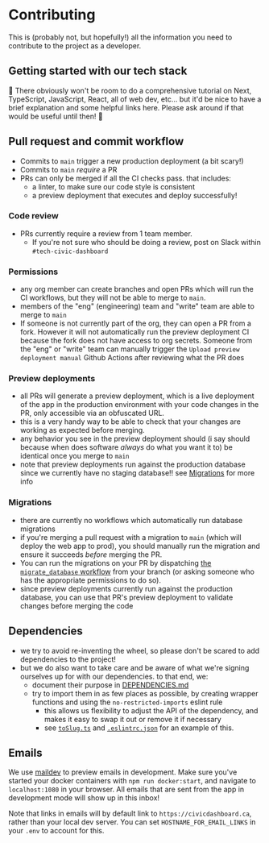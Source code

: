 # Contributing

This is (probably not, but hopefully!) all the information you need to contribute to the project as a developer.

## Getting started with our tech stack

🚧 There obviously won't be room to do a comprehensive tutorial on Next, TypeScript, JavaScript, React, all of web dev, etc... but it'd be nice to have a brief explanation and some helpful links here. Please ask around if that would be useful until then! 🚧

## Pull request and commit workflow

- Commits to `main` trigger a new production deployment (a bit scary!)
- Commits to `main` _require_ a PR
- PRs can only be merged if all the CI checks pass. that includes:
  - a linter, to make sure our code style is consistent
  - a preview deployment that executes and deploy successfully!

### Code review

- PRs currently require a review from 1 team member.
  - If you're not sure who should be doing a review, post on Slack within `#tech-civic-dashboard`

### Permissions

- any org member can create branches and open PRs which will run the CI workflows, but they will not be able to merge to `main`.
- members of the "eng" (engineering) team and "write" team are able to merge to `main`
- If someone is not currently part of the org, they can open a PR from a fork. However it will not automatically run the preview deployment CI because the fork does not have access to org secrets. Someone from the "eng" or "write" team can manually trigger the `Upload preview deployment manual` Github Actions after reviewing what the PR does

### Preview deployments

- all PRs will generate a preview deployment, which is a live deployment of the app in the production environment with your code changes in the PR, only accessible via an obfuscated URL.
- this is a very handy way to be able to check that your changes are working as expected before merging.
- any behavior you see in the preview deployment should (i say should because when does software _always_ do what you want it to) be identical once you merge to `main`
- note that preview deployments run against the production database since we currently have no staging database!! see [Migrations](#migrations) for more info

### Migrations

- there are currently no workflows which automatically run database migrations
- if you're merging a pull request with a migration to `main` (which will deploy the web app to prod), you should manually run the migration and ensure it succeeds _before_ merging the PR.
- You can run the migrations on your PR by dispatching [the `migrate_database` workflow](https://github.com/civic-dashboard/civic-dashboard-web/actions/workflows/migrate_database.yml) from your branch (or asking someone who has the appropriate permissions to do so).
- since preview deployments currently run against the production database, you can use that PR's preview deployment to validate changes before merging the code

## Dependencies

- we try to avoid re-inventing the wheel, so please don't be scared to add dependencies to the project!
- but we do also want to take care and be aware of what we're signing ourselves up for with our dependencies. to that end, we:
  - document their purpose in [DEPENDENCIES.md](./DEPENDENCIES.md)
  - try to import them in as few places as possible, by creating wrapper functions and using the `no-restricted-imports` eslint rule
    - this allows us flexibility to adjust the API of the dependency, and makes it easy to swap it out or remove it if necessary
    - see [`toSlug.ts`](https://github.com/civic-dashboard/civic-dashboard-web/tree/main/src/logic/toSlug.ts) and [`.eslintrc.json`](https://github.com/civic-dashboard/civic-dashboard-web/tree/main/.eslintrc.json#L14) for an example of this.

## Emails

We use [maildev](https://github.com/maildev/maildev) to preview emails in development. Make sure you've started your docker containers with `npm run docker:start`, and navigate to `localhost:1080` in your browser. All emails that are sent from the app in development mode will show up in this inbox!

Note that links in emails will by default link to `https://civicdashboard.ca`, rather than your local dev server. You can set `HOSTNAME_FOR_EMAIL_LINKS` in your `.env` to account for this.
